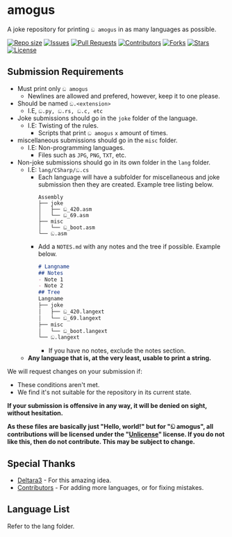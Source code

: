 # amogus
A joke repository for printing `ඞ amogus` in as many languages as possible.

<a href = "#" onClick = "return false"><img alt = "Repo size" src = "https://img.shields.io/github/repo-size/Deltara3/amogus"></a>
<a href = "https://github.com/Deltara3/amogus/issues"><img alt = "Issues" src = "https://img.shields.io/github/issues/Deltara3/amogus"></a>
<a href = "https://github.com/Deltara3/amogus/pulls"><img alt = "Pull Requests" src = "https://img.shields.io/github/issues-pr/Deltara3/amogus"></a>
<a href = "https://github.com/Deltara3/amogus/graphs/contributors"><img alt = "Contributors" src = "https://img.shields.io/github/contributors/Deltara3/amogus"></a>
<a href = "#" onClick = "return false"><img alt = "Forks" src = "https://img.shields.io/github/forks/Deltara3/amogus"></a>
<a href = "https://github.com/Deltara3/amogus/stargazers"><img alt = "Stars" src = "https://img.shields.io/github/stars/Deltara3/amogus"></a>
<a href = "https://github.com/Deltara3/amogus/stargazers"><img alt = "License" src = "https://img.shields.io/github/license/Deltara3/amogus"></a>

## Submission Requirements
- Must print only `ඞ amogus`
  - Newlines are allowed and prefered, however, keep it to one please.
- Should be named `ඞ.<extension>`
  - I.E, `ඞ.py, ඞ.rs, ඞ.c, etc`
- Joke submissions should go in the `joke` folder of the language.
  - I.E: Twisting of the rules.
    - Scripts that print `ඞ amogus` `x` amount of times.
- miscellaneous submissions should go in the `misc` folder.
  - I.E: Non-programming languages.
    - Files such as `JPG`, `PNG`, `TXT`, etc.
- Non-joke submissions should go in its own folder in the `lang` folder.
  - I.E: `lang/CSharp/ඞ.cs`
    - Each language will have a subfolder for miscellaneous and joke submission then they are created. Example tree listing below.
      ```
      Assembly
      ├── joke
      │   ├── ඞ_420.asm
      │   └── ඞ_69.asm
      ├── misc
      │   └── ඞ_boot.asm
      └── ඞ.asm
      ```
    - Add a `NOTES.md` with any notes and the tree if possible. Example below.
      ```md
      # Langname
      ## Notes
      - Note 1
      - Note 2
      ## Tree
      Langname
      ├── joke
      │   ├── ඞ_420.langext
      │   └── ඞ_69.langext
      ├── misc
      │   └── ඞ_boot.langext
      └── ඞ.langext
      ```
      - If you have no notes, exclude the notes section.
  - **Any language that is, at the very least, usable to print a string.**

We will request changes on your submission if: 
- These conditions aren't met.
- We find it's not suitable for the repository in its current state.

**If your submission is offensive in any way, it will be denied on sight, without hesitation.**

**As these files are basically just "Hello, world!" but for "ඞ amogus", all contributions will be licensed under the "[Unlicense](https://unlicense.org/)" license. If you do not like this, then do not contribute. This may be subject to change.**

## Special Thanks
- [Deltara3](https://github.com/Deltara3) - For this amazing idea.
- [Contributors](https://github.com/Deltara3/amogus/graphs/contributors) - For adding more languages, or for fixing mistakes.

## Language List
Refer to the lang folder.
